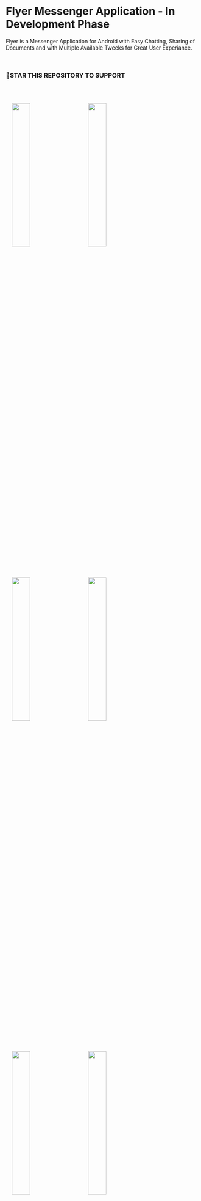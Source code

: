 # Flyer Messenger Application - In Development Phase

Flyer is a Messenger Application for Android with Easy Chatting, Sharing of Documents and with Multiple Available Tweeks for Great User Experiance.

<br>

### 🌟STAR THIS REPOSITORY TO SUPPORT

<br>

<img src="https://user-images.githubusercontent.com/103625079/235502092-17ff18cb-3b25-4f36-b9f6-cadce4af7079.jpg" style="width: 31%;margin:16px;" />&nbsp;&nbsp;
<img src="https://user-images.githubusercontent.com/103625079/235502103-f3373453-bd11-425d-9694-73389e1d0dad.jpg" style="width: 31%;margin:16px;" />&nbsp;&nbsp;
<img src="https://user-images.githubusercontent.com/103625079/235502109-183d00d1-b042-4f72-bdfe-36076830cb73.jpg?raw=true" style="width: 31%;margin:16px;" />&nbsp;&nbsp;
<img src="https://user-images.githubusercontent.com/103625079/235502118-4f405bc8-d4ec-48d6-acf3-11b9d6133dca.jpg?raw=true" style="width: 31%;margin:16px;" />&nbsp;&nbsp;
<img src="https://user-images.githubusercontent.com/103625079/235502122-ca858315-3381-4801-b95a-78f282e32357.jpg?raw=true" style="width: 31%;margin:16px;" />&nbsp;&nbsp;
<img src="https://user-images.githubusercontent.com/103625079/235502131-52545d5f-9b56-4830-b33a-b21e20d6e961.jpg?raw=true" style="width: 31%;margin:16px;" />&nbsp;&nbsp;
<img src="https://github.com/thundra0308/Flyer-Messenger/assets/103625079/b777140e-69c6-4c53-89f6-4c1a6702a87b?raw=true" style="width: 31%;margin:16px;" />&nbsp;&nbsp;
<img src="https://github.com/thundra0308/Flyer-Messenger/assets/103625079/91b48edd-c79f-4819-a3af-f55f30df5a6a?raw=true" style="width: 31%;margin:16px;" />&nbsp;&nbsp;
<img src="https://user-images.githubusercontent.com/103625079/235502162-b69f1c44-4a01-4865-beef-42307216ac2a.jpg?raw=true" style="width: 31%;margin:16px;" />&nbsp;&nbsp;
<img src="https://github.com/thundra0308/Flyer-Messenger/assets/103625079/347e1ee6-60b1-4ce4-8c77-afdd5d7b94fa?raw=true" style="width: 31%;margin:16px;" />

<br>

## BUILD INFORMATION

- Have Used Google Firebase as Backend

- Clean Architecture with MVVM (Model View ViewModel)

- Support For Both Light and Dark UI

- Fragments with ViewModel

<br>

## APPLICATION FEATURES

- Can Exchange Text, Photos, Document and Videos

- Many Features Like Hiding Last Active from Anyone, Setting Online Status for Individual or Group etc.

- Secured Text Messages by My Pearsonal String Encoding Algorithm.

- See Activity Status of Others - Like there Typing and Idle Status.

<br>

## WANT TO CONTRIBUTE?

- All contributions are Welcome 😊
